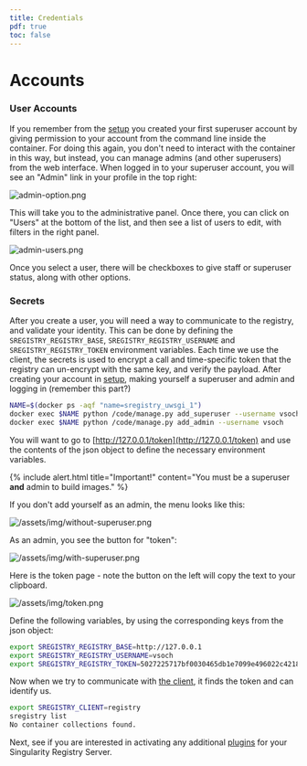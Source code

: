 ```yaml
---
title: Credentials
pdf: true
toc: false
---
```


# Accounts

### User Accounts

If you remember from the [setup](../setup/teams#create-accounts) you created your first superuser account by giving permission to your account from the command line inside the container. For doing this again, you don't need to interact with the container in this way, but instead, you can manage admins (and other superusers) from the web interface. When logged in to your superuser account, you will see an "Admin" link in your profile in the top right:

![admin-option.png](../../assets/img/admin-option.png)

This will take you to the administrative panel. Once there, you can click on "Users" at the bottom of the list, and then see a list of users to edit, with filters in the right panel.

![admin-users.png](../../assets/img/admin-users.png)

Once you select a user, there will be checkboxes to give staff or superuser status, along with other options.


### Secrets

After you create a user, you will need a way to communicate to the registry, and validate your identity. This can be done by defining the `SREGISTRY_REGISTRY_BASE`, `SREGISTRY_REGISTRY_USERNAME` and `SREGISTRY_REGISTRY_TOKEN` environment variables. Each time we use the client, the secrets is used to encrypt a call and time-specific token that the registry can un-encrypt with the same key, and verify the payload. After creating your account in [setup](../setup/teams#create-accounts), making yourself a superuser and admin and logging in (remember this part?)

```bash
NAME=$(docker ps -aqf "name=sregistry_uwsgi_1")
docker exec $NAME python /code/manage.py add_superuser --username vsoch
docker exec $NAME python /code/manage.py add_admin --username vsoch
```

You will want to go to [http://127.0.0.1/token](http://127.0.0.1/token) and use the contents of the json object to define the necessary environment variables.

{% include alert.html title="Important!" content="You must be a superuser <strong>and</strong> admin to build images." %}

If you don't add yourself as an admin, the menu looks like this:

![/assets/img/without-superuser.png](../../assets/img/without-superuser.png)

As an admin, you see the button for "token":

![/assets/img/with-superuser.png](../../assets/img/with-superuser.png)

Here is the token page - note the button on the left will copy the text to your clipboard.

![/assets/img/token.png](../../assets/img/token.png)

Define the following variables, by using the corresponding keys from the json object:

```bash
export SREGISTRY_REGISTRY_BASE=http://127.0.0.1
export SREGISTRY_REGISTRY_USERNAME=vsoch
export SREGISTRY_REGISTRY_TOKEN=5027225717bf0030465db1e7099e496022c42181
```

Now when we try to communicate with [the client](/sregistry-cli/client-registry), it finds the token and can identify us.

```bash
export SREGISTRY_CLIENT=registry
sregistry list
No container collections found.
```

Next, see if you are interested in activating any additional [plugins](../plugins) for your Singularity Registry Server.
